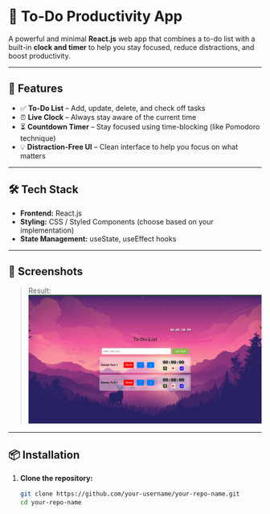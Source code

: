 # 📝 To-Do Productivity App

A powerful and minimal **React.js** web app that combines a to-do list with a built-in **clock and timer** to help you stay focused, reduce distractions, and boost productivity.

---

## 🚀 Features

- ✅ **To-Do List** – Add, update, delete, and check off tasks
- ⏰ **Live Clock** – Always stay aware of the current time
- ⏳ **Countdown Timer** – Stay focused using time-blocking (like Pomodoro technique)
- 💡 **Distraction-Free UI** – Clean interface to help you focus on what matters

---

## 🛠️ Tech Stack

- **Frontend:** React.js
- **Styling:** CSS / Styled Components (choose based on your implementation)
- **State Management:** useState, useEffect hooks

---

## 📸 Screenshots

> Result:  
> ![App Screenshot](todo.png)

---

## 📦 Installation

1. **Clone the repository:**
   ```bash
   git clone https://github.com/your-username/your-repo-name.git
   cd your-repo-name
